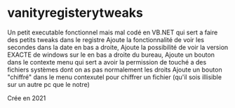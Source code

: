 # vanityregisterytweaks
Un petit executable fonctionnel mais mal codé en VB.NET qui sert a faire des petits tweaks dans le registre
Ajoute la fonctionnalité de voir les secondes dans la date en bas a droite,
Ajoute la possibilité de voir la version EXACTE de windows sur le en bas a droite du bureau,
Ajoute un bouton dans le contexte menu qui sert a avoir la permission de touché a des fichiers systèmes dont on as pas normalement les droits
Ajoute un bouton "chiffré" dans le menu contexutel pour chiffrer un fichier (qu'il sois illisible sur un autre pc que le notre)

Crée en 2021
